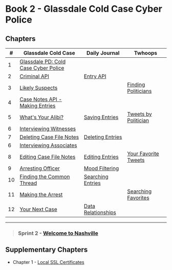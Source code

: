 # Book 2 - Glassdale Cold Case Cyber Police

## Chapters

| #  | Glassdale Cold Case | Daily Journal | Twhoops |
|--|--|--|--|
| 1 | [Glassdale PD: Cold Case Cyber Police](./chapters/GLASSDALE_PD_INTRO.md) |  |  |
| 2 | [Criminal API](./chapters/GLASSDALE_CRIMINAL_API.md) | [Entry API](./chapters/DAILY_JOURNAL_FETCHING.md) |  |
| 3 | [Likely Suspects](./chapters/GLASSDALE_CRIMINAL_HISTORY.md) |  | [Finding Politicians](./chapters/TWHOOPS_API.md) |
| 4 | [Case Notes API - Making Entries](./chapters/GLASSDALE_NOTES_API.md) |  |  |
| 5 | [What's Your Alibi?](./chapters/GLASSDALE_ALIBI.md) | [Saving Entries](./chapters/DAILY_JOURNAL_SAVING_ENTRIES.md) | [Tweets by Politician](./chapters/TWHOOPS_GETTING_TWEETS.md) |
| 6 | [Interviewing Witnesses](./chapters/GLASSDALE_WITNESSES.md) |  |  |
| 7 | [Deleting Case File Notes](./chapters/GLASSDALE_DELETE_NOTES.md) | [Deleting Entries](./chapters/DAILY_JOURNAL_DELETING_ENTRIES.md) |  |
| 6 | [Interviewing Associates](./chapters/GLASSDALE_ASSOCIATES.md) |  |  |
| 8 | [Editing Case File Notes](./chapters/GLASSDALE_EDIT_NOTES.md) | [Editing Entries](./chapters/DAILY_JOURNAL_EDITING_ENTRIES.md) | [Your Favorite Tweets](./chapters/TWHOOPS_FAVORITES.md) |
| 9 | [Arresting Officer](./chapters/GLASSDALE_ARRESTING_OFFICERS.md) | [Mood Filtering](./chapters/DAILY_JOURNAL_FILTERING_MOOD.md) |  |
| 10 | [Finding the Common Thread](./chapters/GLASSDALE_MULTIPLE_PARAMS.md) | [Searching Entries](./chapters/DAILY_JOURNAL_SEARCHING.md) |  |
| 11 | [Making the Arrest](./chapters/GLASSDALE_SUMMARY_VIEW.md) |  | [Searching Favorites](./chapters/TWHOOPS_SEARCH_FAVORITES.md) |
| 12 | [Your Next Case](./chapters/GLASSDALE_MANY_TO_MANY.md) | [Data Relationships](./chapters/DAILY_JOURNAL_MOOD_TABLE.md) |  |




---

> ### __Sprint 2__ - [Welcome to Nashville](https://github.com/nashville-software-school/welcome-to-nashville)

## Supplementary Chapters

* Chapter 1 - [Local SSL Certificates](./chapters/LOCAL_CERTS.md)
